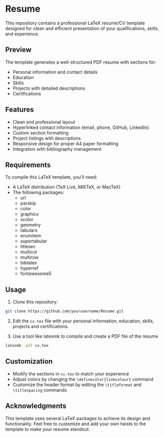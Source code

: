 # Resume

This repository contains a professional LaTeX resume/CV template designed for clean and efficient presentation of your qualifications, skills, and experience.

## Preview

The template generates a well-structured PDF resume with sections for:
- Personal information and contact details
- Education
- Skills
- Projects with detailed descriptions
- Certifications

## Features

- Clean and professional layout
- Hyperlinked contact information (email, phone, GitHub, LinkedIn)
- Custom section formatting
- Project listings with descriptions
- Responsive design for proper A4 paper formatting
- Integration with bibliography management

## Requirements

To compile this LaTeX template, you'll need:
- A LaTeX distribution (TeX Live, MiKTeX, or MacTeX)
- The following packages:
  - url
  - parskip
  - color
  - graphicx
  - xcolor
  - geometry
  - tabularx
  - enumitem
  - supertabular
  - titlesec
  - multicol
  - multirow
  - biblatex
  - hyperref
  - fontawesome5

## Usage

1. Clone this repository:

```bash
git clone https://github.com/yourusername/Resume.git
```

2. Edit the `cv.tex` file with your personal information, education, skills, projects and certifications.

3. Use a tool like latexmk to compile and create a PDF file of the resume

```bash 
latexmk -pdf cv.tex
```

## Customization

- Modify the sections in `cv.tex` to match your experience
- Adjust colors by changing the `\definecolor{linkcolour}` command
- Customize the header format by editing the `\titleformat` and `\titlespacing` commands

## Acknowledgments

This template uses several LaTeX packages to achieve its design and functionality. Feel free to customize and add
your own twists to the template to make your resume standout.